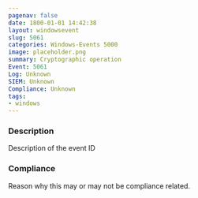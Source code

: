 ```yaml
---
pagenav: false
date: 1800-01-01 14:42:38
layout: windowsevent
slug: 5061
categories: Windows-Events 5000
image: placeholder.png
summary: Cryptographic operation
Event: 5061
Log: Unknown
SIEM: Unknown
Compliance: Unknown
tags:
- windows
---
```


### Description

Description of the event ID

### Compliance

Reason why this may or may not be compliance related.
